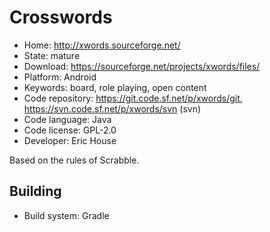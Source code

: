 # Crosswords

- Home: http://xwords.sourceforge.net/
- State: mature
- Download: https://sourceforge.net/projects/xwords/files/
- Platform: Android
- Keywords: board, role playing, open content
- Code repository: https://git.code.sf.net/p/xwords/git, https://svn.code.sf.net/p/xwords/svn (svn)
- Code language: Java
- Code license: GPL-2.0
- Developer: Eric House

Based on the rules of Scrabble.

## Building

- Build system: Gradle
